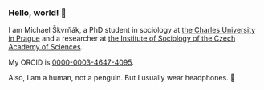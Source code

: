 ### Hello, world! 👋 

I am Michael Škvrňák, a PhD student in sociology at [the Charles University in Prague](https://iss.fsv.cuni.cz/)
and a researcher at [the Institute of Sociology of the Czech Academy of Sciences](https://www.soc.cas.cz/en). 

My ORCID is [0000-0003-4647-4095](https://orcid.org/0000-0003-4647-4095).

Also, I am a human, not a penguin. But I usually wear headphones. 🐧
